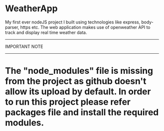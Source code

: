 # WeatherApp
My first ever nodeJS project I built using technologies like express, body-parser, https etc. The web application makes use of openweather API to track and display real time weather data.
***********************************************************************************************************************************************************
IMPORTANT NOTE
***********************************************************************************************************************************************************
# The "node_modules" file is missing from the project as github doesn't allow its upload by default. In order to run this project please refer packages file and install the required modules. #
